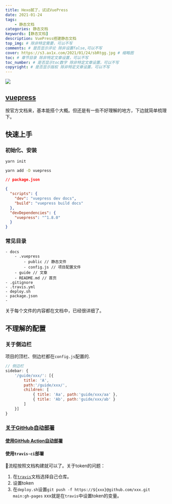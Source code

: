 ```yaml
---
title: Hexo腻了，试试VuePress
date: 2021-01-24
tags: 
    - 静态文档
categories: 静态文档
keywords: [静态文档]
description: VuePress搭建静态文档
top_img: # 除非特定需要，可以不写
comments: # 是否显示评论 除非设置false,可以不写
cover: https://s3.ax1x.com/2021/01/24/sbRtgg.jpg # 缩略图
toc: # 章节目录 除非特定文章设置，可以不写
toc_number: # 是否显示toc数字 除非特定文章设置，可以不写
copyright: # 是否显示版权 除非特定文章设置，可以不写
---
```



![](https://ftp.bmp.ovh/imgs/2021/02/98ae095cfb040cb5.png)


## [vuepress](https://vuepress.vuejs.org/zh/guide/)
按官方文档来，基本能搭个大概。但还是有一些不好理解的地方，下边就简单梳理下。

## 快速上手
### 初始化、安装
```bash
yarn init

yarn add -D vuepress
```

```json
// package.json

{
  "scripts": {
    "dev": "vuepress dev docs",
    "build": "vuepress build docs"
  },
  "devDependencies": {
    "vuepress": "^1.8.0"
  }
}

```

### 常见目录
```
- docs
    - .vuepress
        - public // 静态文件
        - config.js // 项目配置文件
    - guide // 文章
    - README.md // 首页
- .gitignore
- .travis.yml
- deploy.sh
- package.json
- 
```
关于每个文件的内容都在文档中，已经很详细了。

## 不理解的配置
### 关于侧边栏
项目的顶栏、侧边栏都在`config.js`配置的.
```js
// 侧边栏
sidebar: {
    '/guide/xxx/': [{
        title: 'A',
        path:'/guide/xxx/',
        children: [
            { title: 'Aa', path:'guide/xxx/aa' },
            { title: 'Ab', path:'guide/xxx/ab' }
        ]
    }]
}
```

### [关于GitHub自动部署](https://neveryu.github.io/2019/02/05/travis-ci/)

#### [使用GitHub Action自动部署](http://www.ruanyifeng.com/blog/2019/09/getting-started-with-github-actions.html)

#### 使用`travis-ci`部署
流程按照文档构建就可以了。关于token的问题：
1. 在[`travis`](https://travis-ci.org/)文档选择自己仓库。
2. 设置token
3. 在`deploy.sh`设置`git push -f https://${xxx}@github.com/xxx.git main:gh-pages`
xxx就是在`travis`中设置token的变量。





<br>
<br>
<br>
<br>
<br>